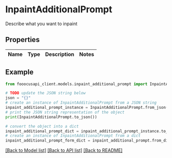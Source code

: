 # InpaintAdditionalPrompt

Describe what you want to inpaint

## Properties

Name | Type | Description | Notes
------------ | ------------- | ------------- | -------------

## Example

```python
from fooocusapi_client.models.inpaint_additional_prompt import InpaintAdditionalPrompt

# TODO update the JSON string below
json = "{}"
# create an instance of InpaintAdditionalPrompt from a JSON string
inpaint_additional_prompt_instance = InpaintAdditionalPrompt.from_json(json)
# print the JSON string representation of the object
print(InpaintAdditionalPrompt.to_json())

# convert the object into a dict
inpaint_additional_prompt_dict = inpaint_additional_prompt_instance.to_dict()
# create an instance of InpaintAdditionalPrompt from a dict
inpaint_additional_prompt_form_dict = inpaint_additional_prompt.from_dict(inpaint_additional_prompt_dict)
```
[[Back to Model list]](../README.md#documentation-for-models) [[Back to API list]](../README.md#documentation-for-api-endpoints) [[Back to README]](../README.md)


